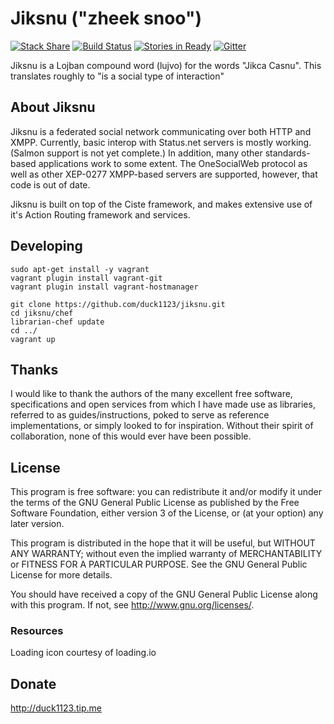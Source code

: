 # Jiksnu ("zheek snoo")

[![Stack Share](http://img.shields.io/badge/tech-stack-0690fa.svg?style=flat)](http://stackshare.io/duck1123/jiksnu)
[![Build Status](http://build.jiksnu.org/job/jiksnu-core/branch/master/badge/icon)](http://build.jiksnu.org/job/jiksnu-core/branch/master/)
[![Stories in Ready](https://badge.waffle.io/duck1123/jiksnu.png?label=ready&title=Ready)](http://waffle.io/duck1123/jiksnu)
[![Gitter](https://badges.gitter.im/Join%20Chat.svg)](https://gitter.im/duck1123/jiksnu?utm_source=badge&utm_medium=badge&utm_campaign=pr-badge)

Jiksnu is a Lojban compound word (lujvo) for the words "Jikca
Casnu". This translates roughly to "is a social type of interaction"

## About Jiksnu

Jiksnu is a federated social network communicating over both HTTP and
XMPP. Currently, basic interop with Status.net servers is mostly
working. (Salmon support is not yet complete.) In addition, many other
standards-based applications work to some extent. The OneSocialWeb
protocol as well as other XEP-0277 XMPP-based servers are supported,
however, that code is out of date.

Jiksnu is built on top of the Ciste framework, and makes extensive use
of it's Action Routing framework and services.

## Developing

    sudo apt-get install -y vagrant
    vagrant plugin install vagrant-git
    vagrant plugin install vagrant-hostmanager

    git clone https://github.com/duck1123/jiksnu.git
    cd jiksnu/chef
    librarian-chef update
    cd ../
    vagrant up


## Thanks

I would like to thank the authors of the many excellent free software,
specifications and open services from which I have made use as libraries,
referred to as guides/instructions, poked to serve as reference
implementations, or simply looked to for inspiration. Without
their spirit of collaboration, none of this would ever have been
possible.

## License

This program is free software: you can redistribute it and/or modify
it under the terms of the GNU General Public License as published by
the Free Software Foundation, either version 3 of the License, or
(at your option) any later version.

This program is distributed in the hope that it will be useful,
but WITHOUT ANY WARRANTY; without even the implied warranty of
MERCHANTABILITY or FITNESS FOR A PARTICULAR PURPOSE.  See the
GNU General Public License for more details.

You should have received a copy of the GNU General Public License
along with this program.  If not, see <http://www.gnu.org/licenses/>.

### Resources

Loading icon courtesy of loading.io

## Donate

http://duck1123.tip.me
